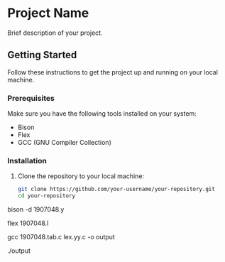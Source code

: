 # Project Name

Brief description of your project.

## Getting Started

Follow these instructions to get the project up and running on your local machine.

### Prerequisites

Make sure you have the following tools installed on your system:

- Bison
- Flex
- GCC (GNU Compiler Collection)

### Installation

1. Clone the repository to your local machine:

   ```bash
   git clone https://github.com/your-username/your-repository.git
   cd your-repository
bison -d 1907048.y

flex 1907048.l

gcc 1907048.tab.c lex.yy.c -o output

./output
